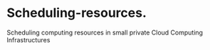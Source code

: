 # Scheduling-resources.
Scheduling computing resources in small private Cloud Computing Infrastructures
